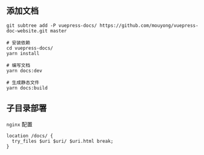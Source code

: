 ## 添加文档

```
git subtree add -P vuepress-docs/ https://github.com/mouyong/vuepress-doc-website.git master

# 安装依赖
cd vuepress-docs/
yarn install

# 编写文档
yarn docs:dev

# 生成静态文件
yarn docs:build
```

## 子目录部署

`nginx` 配置
```
location /docs/ {
  try_files $uri $uri/ $uri.html break;
}
```
